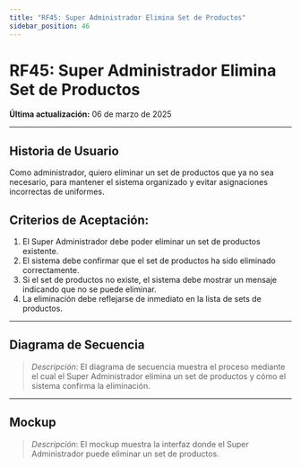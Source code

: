 ```yaml
---
title: "RF45: Super Administrador Elimina Set de Productos"  
sidebar_position: 46
---
```


# RF45: Super Administrador Elimina Set de Productos  

**Última actualización:** 06 de marzo de 2025  

---

## Historia de Usuario  

Como administrador, quiero eliminar un set de productos que ya no sea necesario, para mantener el sistema organizado y evitar asignaciones incorrectas de uniformes.


## **Criterios de Aceptación:**  

1. El Super Administrador debe poder eliminar un set de productos existente.  
2. El sistema debe confirmar que el set de productos ha sido eliminado correctamente.  
3. Si el set de productos no existe, el sistema debe mostrar un mensaje indicando que no se puede eliminar.  
4. La eliminación debe reflejarse de inmediato en la lista de sets de productos.  

---

## **Diagrama de Secuencia**  

> *Descripción*: El diagrama de secuencia muestra el proceso mediante el cual el Super Administrador elimina un set de productos y cómo el sistema confirma la eliminación.  

---

## **Mockup**  

> *Descripción*: El mockup muestra la interfaz donde el Super Administrador puede eliminar un set de productos.  
